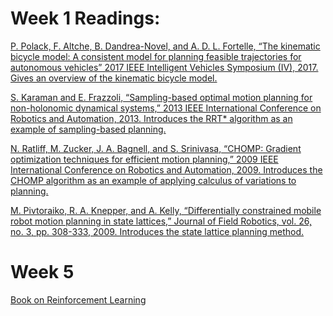 # Week 1 Readings:

[P. Polack, F. Altche, B. Dandrea-Novel, and A. D. L. Fortelle, “The kinematic bicycle model: A consistent model for planning feasible trajectories for autonomous vehicles” 2017 IEEE Intelligent Vehicles Symposium (IV), 2017.  Gives an overview of the kinematic bicycle model.](https://www.researchgate.net/publication/318810853_The_kinematic_bicycle_model_A_consistent_model_for_planning_feasible_trajectories_for_autonomous_vehicles)

[S. Karaman and E. Frazzoli, “Sampling-based optimal motion planning for non-holonomic dynamical systems,” 2013 IEEE International Conference on Robotics and Automation, 2013. Introduces the RRT* algorithm as an example of sampling-based planning.](http://amav.gatech.edu/sites/default/files/papers/icra2013.Karaman.Frazzoli.submitted.pdf)

[N. Ratliff, M. Zucker, J. A. Bagnell, and S. Srinivasa, “CHOMP: Gradient optimization techniques for efficient motion planning,” 2009 IEEE International Conference on Robotics and Automation, 2009. Introduces the CHOMP algorithm as an example of applying calculus of variations to planning.](https://kilthub.cmu.edu/articles/CHOMP_Gradient_Optimization_Techniques_for_Efficient_Motion_Planning/6552254/1)

[M. Pivtoraiko, R. A. Knepper, and A. Kelly, “Differentially constrained mobile robot motion planning in state lattices,” Journal of Field Robotics, vol. 26, no. 3, pp. 308-333, 2009. Introduces the state lattice planning method.](https://ri.cmu.edu/pub_files/2009/3/ross.pdf)


# Week 5

[Book on Reinforcement Learning](http://incompleteideas.net/book/RLbook2020.pdf)
